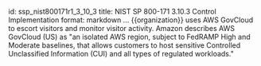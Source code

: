 id: ssp_nist800171r1_3_10_3
title: NIST SP 800-171 3.10.3 Control Implementation
format: markdown
...
{{organization}} uses AWS GovCloud to escort visitors and monitor visitor activity. Amazon describes AWS GovCloud (US) as "an isolated AWS region, subject to FedRAMP High and Moderate baselines, that allows customers to host sensitive Controlled Unclassified Information (CUI) and all types of regulated workloads."

